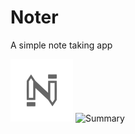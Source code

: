 # Noter
A simple note taking app

![Logo](noter.png)
![Summary](https://github.com/crxssed7/kitric-promos/blob/master/Software%20Promos/nt-promo.png?raw=true)

